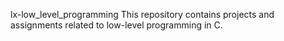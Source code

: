lx-low_level_programming
This repository contains projects and assignments related to low-level programming in C.

